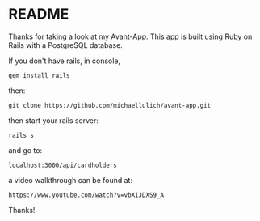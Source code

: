 # README

Thanks for taking a look at my Avant-App. This app is built using Ruby on Rails with a PostgreSQL database.

If you don't have rails, in console,

`gem install rails`

then:

`git clone https://github.com/michaellulich/avant-app.git`

then start your rails server:

`rails s`

and go to:

`localhost:3000/api/cardholders`

a video walkthrough can be found at:

`https://www.youtube.com/watch?v=vbXIJDXS9_A`

Thanks!
